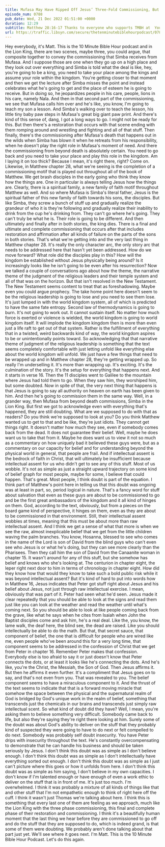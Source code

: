 ```yaml
---
title: Mufasa May Have Ripped Off Jesus’ Three-Fold Commissioning, But I’m Not Mad
episode_num: 0788
pub_date: Wed, 21 Dec 2022 01:51:00 +0000
duration: 12:29
subtitle: Matthew 28:16-17 Thanks to everyone who supports TMBH at  You're the reason we can all do this together!  Music written and performed by 
url: https://traffic.libsyn.com/secure/thetenminutebiblehourpodcast/0788_-_Mufasa_May_Have_Ripped_Off_Jesus_Three-Fold_Commissioning_But_Im_Not_Mad.mp3
---
```


 Hey everybody, it's Matt. This is the 10 Minute Bible Hour podcast and in the Lion King, there are two scenes, maybe three, you could argue, that composite together to convey the commissioning that Simba receives from Mufasa. And I suppose those are one when they go up on a high place and they look out over everything and Simba is told what the deal is like, hey, you're going to be a king, you need to take your place among the kings and assume your role within the kingdom. You're getting closer to that moment and then we get the lecture after Simba misses the point and instead celebrates what he's going to get and the place of esteem he is going to receive. But in doing so, he jeopardizes people in his care, people, lions in his care, namely Nala. And then in that second part of the commissioning, we see that Mufasa calls him over and he's like, you know, I'm going to teach my son a lesson. And Simba's walking over to teach the lesson, his little tiny baby paw steps in Mufasa's great big giant paw print. And there's kind of this sense of, dang, I got a long ways to go. I might not be ready for this. But then there's a restoration that occurs with that scene ending with them romping around and wrestling and fighting and all of that stuff. Then finally, there's the commissioning after Mufasa's death that happens out in the wilds when Simba has blown it when he retreats from his responsibility, when he doesn't play the right role in Mufasa's moment of need. And there the commissioning from beyond death is absolutely certain. You need to go back and you need to take your place and play this role in the kingdom. Am I laying it on too thick? Because I mean, it's right there, right? Come on. Likewise, in Matthew chapter 28, what we're seeing is the completion of a commissioning motif that is played out throughout all of the book of Matthew. We get brash disciples in the early going who think they know how the things are. One in particular is always telling Jesus how the things are. Clearly, there is a spiritual family, a new family of faith motif throughout Matthew as well. And so where Mufasa is Simba's literal father, Jesus is the spiritual father of this new family of faith towards his sons, the disciples. But like Simba, they screw a bunch of stuff up and gradually realize the grandeur of who it is they're following and gradually realize their inability to drink from the cup he's drinking from. They can't go where he's going. They can't truly be what he is. Their role is going to be different. And then ultimately and finally after in both stories, the king dies. There is a final and ultimate and complete commissioning that occurs after that includes restoration and affirmation after all kinds of failure on the parts of the sons in both stories. That's what we're getting into and the very last thing in Matthew chapter 28. It's really the only character arc, the only story arc that needs to be addressed here that hasn't yet been addressed. How do we move forward? What role did the disciples play in this? How will the kingdom be established without Jesus physically being around? Is it increasingly looks like he isn't going to be even after his resurrection? Now we talked a couple of conversations ago about how the theme, the narrative theme of the judgment of the religious leaders and their temple system and all of that was on the horizon. But that isn't resolved in the New Testament. The New Testament seems content to treat that as foreshadowing. Maybe even you could argue prophecy. The take home point here doesn't seem to be the religious leadership is going to lose and you need to see them lose. It's just lumped in with the world kingdom system, all of which is predicted to have the same fate entropy. Second law of thermodynamics is going to burn. It's not going to work out. It cannot sustain itself. No matter how much force is exerted or violence is wielded, the world kingdom is going to world kingdom itself. It will implode the kingdom kingdom then is more than even just a life raft to get out of that system. Rather is the fulfillment of everything that in a twisted, weird backwards kind of way, the world kingdom aspires to be or unintentionally points toward. So acknowledging that that narrative theme of judgment of the religious leadership is something that the text seems completely comfortable with just letting unfold like everything else about the world kingdom will unfold. We just have a few things that need to be wrapped up and in Matthew chapter 28, they're getting wrapped up. So really I'm underselling it. It's more than wrapping up. It's exciting. It's the culmination of the story. It's the setup for everything that happens next. And it starts in verse 16. Then the 11 disciples went to Galilee to the mountain where Jesus had told them to go. When they saw him, they worshiped him, but some doubted. Now in spite of that, the very next thing that happens is that Jesus is going to say all authority on heaven on earth has been given to him. And then he's going to commission them in the same way. Well, in a grander way, then Mufasa from beyond death commissions, Simba in the Lion King. But first we got to acknowledge even with everything that's happened, they are still doubting. What are we supposed to do with that as readers? Do you think we're supposed to look at you? Do you think Matthew wanted us to get to that and be like, they're just idiots. They cannot get things right. It doesn't matter how much they see, even if somebody comes back from the dead. It does not guarantee their belief. Well, maybe he does want us to take that from it. Maybe he does want us to view it not so much as a commentary on how uniquely bad it believed these guys were, but as a commentary on our capacity for belief and for understanding beyond the physical world in general, that people are frail. And if intellectual assent is the bedrock of faith in Christ, that will ultimately be insufficient because intellectual assent for us who didn't get to see any of this stuff. Most of us wobble. It's not as simple as just a straight upward trajectory on some kind of belief graph for most people, maybe for some, I believe that could happen. That's great. Most people, I think doubt is part of the equation. I think part of Matthew's point here in telling us that this doubt was ongoing was at least in part, so, period logical in nature. That's a fancy word for stuff about salvation that even as these guys are about to be commissioned to go and be the first great ambassadors of the kingdom and it all kind of hinges on them. God, according to the text, obviously, but from a pieces on the board game kind of perspective, it hinges on them, even as they are about to be commissioned in that environment. Still, their intellectual assent wobbles at times, meaning that this must be about more than raw intellectual assent. And I think we get a sense of what that more is when we see the raw, almost inexplicable belief that we get from the little children waving the palm branches. You know, Hosanna, blessed to see who comes in the name of the Lord is son of David from the blind guys who can't even see who Jesus is or what he's doing, but they can see more clearly than the Pharisees. Then they call him the son of David from the Canaanite woman in chapter 15. It wasn't around for any of this stuff, but she somehow has belief and knows who she's looking at. The centurion in chapter eight, the leper right next door to him in terms of chronology in chapter eight. How did they know how that would they know to take such a bold public risk while it was beyond intellectual assent? But it's kind of hard to put into words how in Matthew 16, Jesus indicates that Peter got stuff right about Jesus and his belief about Jesus, not just through raw intellectual exercise. I mean, obviously that was part of it. Peter had seen what he'd seen. Jesus made it clear repeatedly that you should be able to look at the signs and read them just like you can look at the weather and read the weather until what's coming next. So you should be able to look at like people coming back from the grave, like what he says when he cites from Isaiah when John the Baptist disciples come and ask him, he's a real deal. Like the, you know, the lame walk, the deaf here, the blind see, the dead are raised. Like you should intellectually be able to do the math. But that, that secret sauce, that component of belief, the one that is difficult for people who are wired like me, even people who've been around this for a very long time, that component seems to be addressed in the confession of Christ that we get from Peter in chapter 16. Remember Peter makes that confession. Everybody else is too afraid to say it or just doesn't know that Peter connects the dots, or at least it looks like he's connecting the dots. And he's like, you're the Christ, the Messiah, the Son of God. Then Jesus affirms it. But then he affirms it even further. It's a compliment that Jesus goes on to say, and that's not even from you. That was revealed to you. The belief component seems to have a miraculous component to it. And the thrust of the text seems to indicate that that is a forward moving miracle that somehow the space between the physical and the supernatural realm of God is bridged by God's unique work in the realm of belief, something that transcends just the chemicals in our brains and transcends just simply raw intellectual scent. So what kind of doubt did they have? Well, I mean, you're asking them to believe something very difficult. Somebody came back to life, but also they're saying they're right there looking at him. Surely some of the doubt was about God's ability to deliver on the stuff that they probably kind of suspected they were going to have to do next or felt compelled to do next. Somebody was probably self doubt insecurity. You have Peter drips with insecurity throughout the text. He's constantly overcompensating to demonstrate that he can handle his business and should be taken seriously by Jesus. I don't think this doubt was as simple as I don't believe enough. I don't think this doubt was as simple as I don't intellectually have everything sorted out enough. I don't think this doubt was as simple as I just can't picture where this goes or how it unfolds from here. I don't think this doubt was as simple as him saying, I don't believe in my own capacities. I don't know if I'm talented enough or have enough of even a work ethic to deliver on the stuff that is in front of me. It's just too much. I'm overwhelmed. I think it was probably a mixture of all kinds of things like that and other stuff that I'm not empathetic enough to think of right here off the cuff. I think it wasn't just Thomas we're talking about here. I think this is something that every last one of them are feeling as we approach, much like the Lion King with the three phase commissioning, this final and complete phase of their restoration and commissioning. I think it's a beautifully human moment that the last thing we hear before they are commissioned to go off and do the stuff that they are supposed to do, which is indeed grand, is that some of them were doubting. We probably aren't done talking about that part just yet. We'll see where it goes next. I'm Matt. This is the 10 Minute Bible Hour Podcast. Let's do this again.